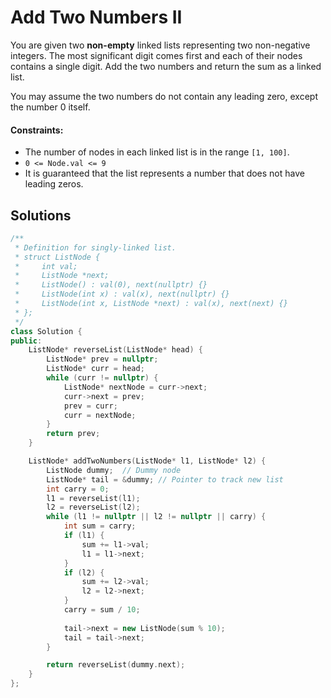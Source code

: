 # Add Two Numbers II
You are given two **non-empty** linked lists representing two non-negative integers. The most significant digit comes first and each of their nodes contains a single digit. Add the two numbers and return the sum as a linked list.

You may assume the two numbers do not contain any leading zero, except the number 0 itself.

#### Constraints:
- The number of nodes in each linked list is in the range `[1, 100]`.
- `0 <= Node.val <= 9`
- It is guaranteed that the list represents a number that does not have leading zeros.

## Solutions
```cpp
/**
 * Definition for singly-linked list.
 * struct ListNode {
 *     int val;
 *     ListNode *next;
 *     ListNode() : val(0), next(nullptr) {}
 *     ListNode(int x) : val(x), next(nullptr) {}
 *     ListNode(int x, ListNode *next) : val(x), next(next) {}
 * };
 */
class Solution {
public:
    ListNode* reverseList(ListNode* head) {
        ListNode* prev = nullptr;
        ListNode* curr = head;
        while (curr != nullptr) {
            ListNode* nextNode = curr->next; 
            curr->next = prev;             
            prev = curr;                
            curr = nextNode;               
        }
        return prev;
    }

    ListNode* addTwoNumbers(ListNode* l1, ListNode* l2) {
        ListNode dummy;  // Dummy node
        ListNode* tail = &dummy; // Pointer to track new list
        int carry = 0;
        l1 = reverseList(l1);
        l2 = reverseList(l2);
        while (l1 != nullptr || l2 != nullptr || carry) {
            int sum = carry;
            if (l1) {
                sum += l1->val;
                l1 = l1->next;
            }
            if (l2) {
                sum += l2->val;
                l2 = l2->next;
            }
            carry = sum / 10;
            
            tail->next = new ListNode(sum % 10);
            tail = tail->next;
        }

        return reverseList(dummy.next);
    }
};
```
 